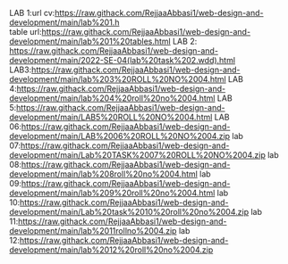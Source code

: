 LAB 1:url cv:[https://raw.githack.com/RejjaaAbbasi1/web-design-and-development/main/lab%201.h  ](https://raw.githack.com/RejjaaAbbasi1/web-design-and-development/main/lab%201.html)                                           
       table url:https://raw.githack.com/RejjaaAbbasi1/web-design-and-development/main/lab%201%20tables.html
                          LAB 2: https://raw.githack.com/RejjaaAbbasi1/web-design-and-development/main/2022-SE-04(lab%20task%202.wdd).html  LAB3:https://raw.githack.com/RejjaaAbbasi1/web-design-and-development/main/lab%203%20ROLL%20NO%2004.html LAB 4:https://raw.githack.com/RejjaaAbbasi1/web-design-and-development/main/lab%204%20roll%20no%2004.html LAB 5:https://raw.githack.com/RejjaaAbbasi1/web-design-and-development/main/LAB5%20ROLL%20NO%2004.html LAB 06:https://raw.githack.com/RejjaaAbbasi1/web-design-and-development/main/LAB%2006%20ROLL%20NO%2004.zip  lab 07:https://raw.githack.com/RejjaaAbbasi1/web-design-and-development/main/Lab%20TASK%2007%20ROLL%20NO%2004.zip lab 08:https://raw.githack.com/RejjaaAbbasi1/web-design-and-development/main/lab%208roll%20no%2004.html lab 09:https://raw.githack.com/RejjaaAbbasi1/web-design-and-development/main/lab%209%20roll%20no%2004.html  lab 10:https://raw.githack.com/RejjaaAbbasi1/web-design-and-development/main/Lab%20task%2010%20roll%20no%2004.zip   lab 11:https://raw.githack.com/RejjaaAbbasi1/web-design-and-development/main/lab%2011rollno%2004.zip  lab 12:https://raw.githack.com/RejjaaAbbasi1/web-design-and-development/main/lab%2012%20roll%20no%2004.zip
